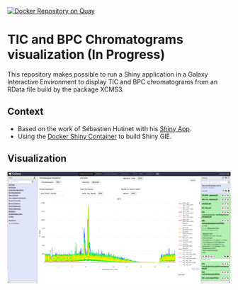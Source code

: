 [![Docker Repository on Quay](https://quay.io/repository/workflow4metabolomics/gie-shiny-chromato/status "Docker Repository on Quay")](https://quay.io/repository/workflow4metabolomics/gie-shiny-chromato)

# TIC and BPC Chromatograms visualization (In Progress)

This repository makes possible to run a Shiny application in a Galaxy Interactive Environment to display TIC and BPC chromatograms from an RData file build by the package XCMS3.

## Context

* Based on the work of Sébastien Hutinet with his [Shiny App](https://github.com/0driveshaft0/shiny_TIC_visualization).
* Using the [Docker Shiny Container](https://github.com/workflow4metabolomics/gie-shiny) to build Shiny GIE.

## Visualization

![gie-shiny-chromato](https://github.com/workflow4metabolomics/gie-shiny-chromato/blob/master/static/images/gie-shiny-chromato.png)
